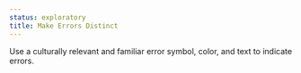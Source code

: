 ```yaml
---
status: exploratory
title: Make Errors Distinct
---
```


Use a culturally relevant and familiar error symbol, color, and text to indicate errors.